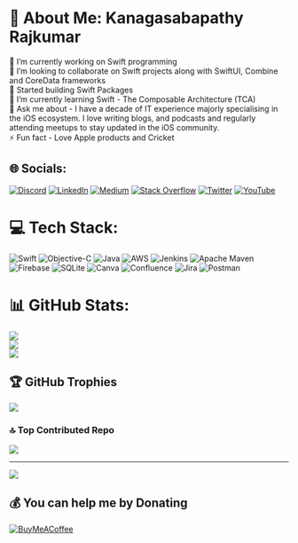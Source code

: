 # 💫 About Me: Kanagasabapathy Rajkumar
🔭 I’m currently working on Swift programming<br>👯 I’m looking to collaborate on Swift projects along with SwiftUI, Combine and CoreData frameworks<br>🤝 Started building Swift Packages<br>🌱 I’m currently learning Swift - The Composable Architecture (TCA) <br>💬 Ask me about - I have a decade of IT experience majorly specialising in the iOS ecosystem. I love writing blogs, and podcasts and regularly attending meetups to stay updated in the iOS community. <br>⚡ Fun fact - Love Apple products and Cricket


## 🌐 Socials:
[![Discord](https://img.shields.io/badge/Discord-%237289DA.svg?logo=discord&logoColor=white)](https://discord.gg/https://discord.gg/YdZCWYK8mT) [![LinkedIn](https://img.shields.io/badge/LinkedIn-%230077B5.svg?logo=linkedin&logoColor=white)](https://linkedin.com/in/sabapathy7) [![Medium](https://img.shields.io/badge/Medium-12100E?logo=medium&logoColor=white)](https://medium.com/@sabapathy7) [![Stack Overflow](https://img.shields.io/badge/-Stackoverflow-FE7A16?logo=stack-overflow&logoColor=white)](https://stackoverflow.com/users/2524447) [![Twitter](https://img.shields.io/badge/Twitter-%231DA1F2.svg?logo=Twitter&logoColor=white)](https://twitter.com/sabapathytr7) [![YouTube](https://img.shields.io/badge/YouTube-%23FF0000.svg?logo=YouTube&logoColor=white)](https://youtube.com/@sabapathytr7) 

# 💻 Tech Stack:
![Swift](https://img.shields.io/badge/swift-F54A2A?style=plastic&logo=swift&logoColor=white) ![Objective-C](https://img.shields.io/badge/OBJECTIVE--C-%233A95E3.svg?style=plastic&logo=apple&logoColor=white) ![Java](https://img.shields.io/badge/java-%23ED8B00.svg?style=plastic&logo=openjdk&logoColor=white) ![AWS](https://img.shields.io/badge/AWS-%23FF9900.svg?style=plastic&logo=amazon-aws&logoColor=white) ![Jenkins](https://img.shields.io/badge/jenkins-%232C5263.svg?style=plastic&logo=jenkins&logoColor=white) ![Apache Maven](https://img.shields.io/badge/Apache%20Maven-C71A36?style=plastic&logo=Apache%20Maven&logoColor=white) ![Firebase](https://img.shields.io/badge/Firebase-039BE5?style=plastic&logo=Firebase&logoColor=white) ![SQLite](https://img.shields.io/badge/sqlite-%2307405e.svg?style=plastic&logo=sqlite&logoColor=white) ![Canva](https://img.shields.io/badge/Canva-%2300C4CC.svg?style=plastic&logo=Canva&logoColor=white) ![Confluence](https://img.shields.io/badge/confluence-%23172BF4.svg?style=plastic&logo=confluence&logoColor=white) ![Jira](https://img.shields.io/badge/jira-%230A0FFF.svg?style=plastic&logo=jira&logoColor=white) ![Postman](https://img.shields.io/badge/Postman-FF6C37?style=plastic&logo=postman&logoColor=white)
# 📊 GitHub Stats:
![](https://github-readme-stats.vercel.app/api?username=sabapathyk7&theme=swift&hide_border=false&include_all_commits=false&count_private=true)<br/>
![](https://github-readme-streak-stats.herokuapp.com/?user=sabapathyk7&theme=swift&hide_border=false)<br/>
![](https://github-readme-stats.vercel.app/api/top-langs/?username=sabapathyk7&theme=swift&hide_border=false&include_all_commits=false&count_private=true&layout=compact)

## 🏆 GitHub Trophies
![](https://github-profile-trophy.vercel.app/?username=sabapathyk7&theme=radical&no-frame=false&no-bg=true&margin-w=4)

### 🔝 Top Contributed Repo
![](https://github-contributor-stats.vercel.app/api?username=sabapathyk7&limit=5&theme=radical&combine_all_yearly_contributions=true)

---
[![](https://visitcount.itsvg.in/api?id=sabapathyk7&icon=0&color=0)](https://visitcount.itsvg.in)

  ## 💰 You can help me by Donating
  [![BuyMeACoffee](https://img.shields.io/badge/Buy%20Me%20a%20Coffee-ffdd00?style=for-the-badge&logo=buy-me-a-coffee&logoColor=black)](https://buymeacoffee.com/sabapathy7) 

  
